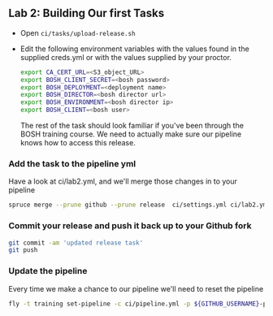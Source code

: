 ## Lab 2: Building Our first Tasks
* Open `ci/tasks/upload-release.sh`
* Edit the following environment variables with the values found in the supplied creds.yml or with the values supplied by your proctor.

  ```bash
  export CA_CERT_URL=<S3_object_URL>
  export BOSH_CLIENT_SECRET=<bosh password>
  export BOSH_DEPLOYMENT=<deployment name>
  export BOSH_DIRECTOR=<bosh director url>
  export BOSH_ENVIRONMENT=<bosh director ip>
  export BOSH_CLIENT=<bosh user>
  ```

  The rest of the task should look familiar if you've been through the BOSH training course. We need to actually make sure our pipeline knows how to access this release.

### Add the task to the pipeline yml
Have a look at ci/lab2.yml, and we'll merge those changes in to your pipeline

```bash 
spruce merge --prune github --prune release  ci/settings.yml ci/lab2.yml > ci/pipeline.yml
```

### Commit your release and push it back up to your Github fork

```bash
git commit -am 'updated release task'
git push
```

### Update the pipeline
Every time we make a chance to our pipeline we'll need to reset the pipeline

```bash
fly -t training set-pipeline -c ci/pipeline.yml -p ${GITHUB_USERNAME}-pipeline
```